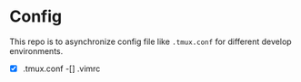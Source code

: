 # Config

This repo is to asynchronize config file like `.tmux.conf` for different develop environments.

-[x] .tmux.conf
-[] .vimrc
